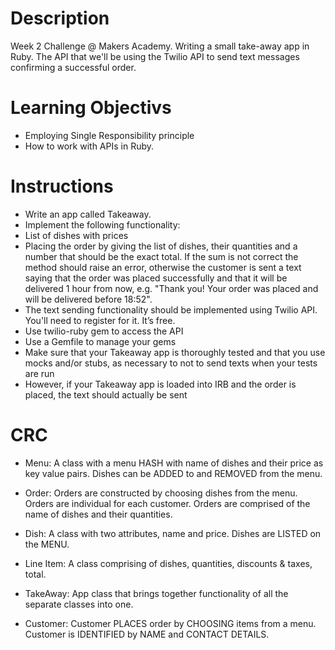 # Description
	
Week 2 Challenge @ Makers Academy. Writing a small take-away app in Ruby. The API that we'll be using the Twilio API to send text messages confirming a successful order.

# Learning Objectivs

* Employing Single Responsibility principle
* How to work with APIs in Ruby. 

# Instructions

* Write an app called Takeaway.
* Implement the following functionality:
 * List of dishes with prices
 * Placing the order by giving the list of dishes, their quantities and a number that should be the exact total. If the sum is not correct the method should raise an error, otherwise the customer is sent a text saying that the order was placed successfully and that it will be delivered 1 hour from now, e.g. "Thank you! Your order was placed and will be delivered before 18:52".
 * The text sending functionality should be implemented using Twilio API. You'll need to register for it. It’s free.
* Use twilio-ruby gem to access the API
* Use a Gemfile to manage your gems
* Make sure that your Takeaway app is thoroughly tested and that you use mocks and/or stubs, as necessary to not to send texts when your tests are run
* However, if your Takeaway app is loaded into IRB and the order is placed, the text should actually be sent

# CRC

* Menu: A class with a menu HASH with name of dishes and their price as key value pairs. Dishes can be ADDED to and REMOVED from the menu.

* Order: Orders are constructed by choosing dishes from the menu. Orders are individual for each customer. Orders are comprised of the name of dishes and their quantities.

* Dish: A class with two attributes, name and price. Dishes are LISTED on the MENU. 

* Line Item: A class comprising of dishes, quantities, discounts & taxes, total.

* TakeAway: App class that brings together functionality of all the separate classes into one.

* Customer: Customer PLACES order by CHOOSING items from a menu. Customer is IDENTIFIED by NAME and CONTACT DETAILS.

